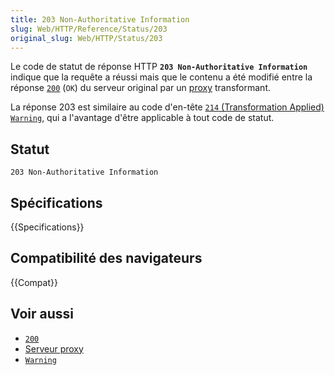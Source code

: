 ```yaml
---
title: 203 Non-Authoritative Information
slug: Web/HTTP/Reference/Status/203
original_slug: Web/HTTP/Status/203
---
```


Le code de statut de réponse HTTP **`203 Non-Authoritative Information`** indique que la requête a réussi mais que le contenu a été modifié entre la réponse [`200`](/fr/docs/Web/HTTP/Status/200) (`OK`) du serveur original par un [proxy](/fr/docs/Glossary/Proxy_server) transformant.

La réponse 203 est similaire au code d'en-tête [`214` (Transformation Applied)](/fr/docs/Web/HTTP/Headers/Warning#Warning_codes) [`Warning`](/fr/docs/Web/HTTP/Headers/Warning), qui a l'avantage d'être applicable à tout code de statut.

## Statut

```
203 Non-Authoritative Information
```

## Spécifications

{{Specifications}}

## Compatibilité des navigateurs

{{Compat}}

## Voir aussi

- [`200`](/fr/docs/Web/HTTP/Status/200)
- [Serveur proxy](/fr/docs/Glossary/Proxy_server)
- [`Warning`](/fr/docs/Web/HTTP/Headers/Warning)
